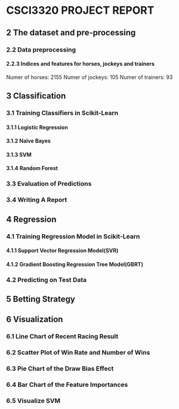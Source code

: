 # CSCI3320 PROJECT REPORT

## 2 The dataset and pre-processing
### 2.2 Data preprocessing
#### 2.2.3 Indices and features for horses, jockeys and trainers

Numer of horses:  2155
Numer of jockeys:  105
Numer of trainers:  93

## 3 Classification
### 3.1 Training Classifiers in Scikit-Learn
#### 3.1.1 Logistic Regression

#### 3.1.2 Naïve Bayes

#### 3.1.3 SVM

#### 3.1.4 Random Forest

### 3.3 Evaluation of Predictions

### 3.4 Writing A Report

## 4 Regression
### 4.1 Training Regression Model in Scikit-Learn
#### 4.1.1 Support Vector Regression Model(SVR)

#### 4.1.2 Gradient Boosting Regression Tree Model(GBRT)

### 4.2 Predicting on Test Data

##  5 Betting Strategy


## 6 Visualization
### 6.1 Line Chart of Recent Racing Result

### 6.2 Scatter Plot of Win Rate and Number of Wins

### 6.3 Pie Chart of the Draw Bias Effect

### 6.4 Bar Chart of the Feature Importances

### 6.5 Visualize SVM